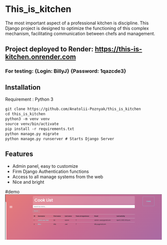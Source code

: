 # This_is_kitchen

The most important aspect of a professional kitchen is discipline. 
This Django project is designed to optimize the functioning 
of this complex mechanism, facilitating communication between chefs and management.

## Project deployed  to Render: https://this-is-kitchen.onrender.com

### For testing: {Login: BillyJ} {Password: 1qazcde3}

## Installation

Requirement : Python 3

```shell
git clone https://github.com/Anatolii-Poznyak/this_is_kitchen 
cd this_is_kitchen
python3 -m venv venv
source venv/bin/activate
pip install -r requirements.txt
python manage.py migrate
python manage.py runserver # Starts Django Server
```

## Features

* Admin panel, easy to customize
* Firm Django Authentication functions
* Access to all manage systems from the web
* Nice and bright

#demo ![demo.png](demo.png)
